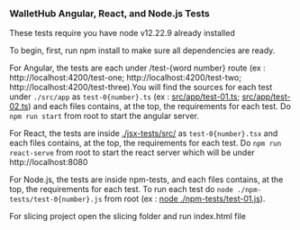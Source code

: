 ### WalletHub Angular, React, and Node.js Tests

These tests require you have node v12.22.9 already installed

To begin, first, run npm install to make sure all dependencies are ready.

For Angular, the tests are each under /test-{word number} route (ex : http://localhost:4200/test-one; http://localhost:4200/test-two; http://localhost:4200/test-three).You will find the sources for each test under `./src/app` as `test-0{number}.ts` (ex : [src/app/test-01.ts](src/app/test-01.ts); [src/app/test-02.ts](src/app/test-02.ts)) and each files contains, at the top, the requirements for each test. Do `npm run start` from root to start the angular server.

For React, the tests are inside [./jsx-tests/src/](./jsx-tests/src/index.tsx) as `test-0{number}.tsx` and each files contains, at the top, the requirements for each test. Do `npm run react-serve` from root to start the react server which will be under http://localhost:8080

For Node.js, the tests are inside npm-tests, and each files contains, at the top, the requirements for each test. To run each test do `node ./npm-tests/test-0{number}.js` from root (ex : [node ./npm-tests/test-01.js](npm-tests/test-01.js)).

For slicing project 
open the slicing folder and run index.html file

